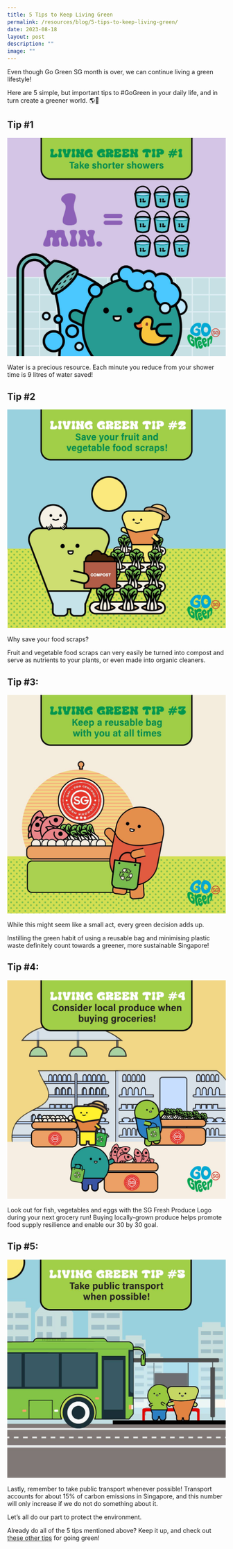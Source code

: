 ```yaml
---
title: 5 Tips to Keep Living Green
permalink: /resources/blog/5-tips-to-keep-living-green/
date: 2023-08-18
layout: post
description: ""
image: ""
---
```

Even though Go Green SG month is over, we can continue living a green lifestyle!

Here are 5 simple, but important tips to #GoGreen in your daily life, and in turn create a greener world. 🌎🌳

## Tip #1

![](/images/Blog/klgreen1.jpg)

Water is a precious resource. Each minute you reduce from your shower time is 9 litres of water saved!

## Tip #2

![](/images/Blog/klgreen2.jpg)

Why save your food scraps?

Fruit and vegetable food scraps can very easily be turned into compost and serve as nutrients to your plants, or even made into organic cleaners.

## Tip #3:

![](/images/Blog/klgreen3.jpg)

While this might seem like a small act, every green decision adds up.

Instilling the green habit of using a reusable bag and minimising plastic waste definitely count towards a greener, more sustainable Singapore!

## Tip #4:

![](/images/Blog/klgreen4.jpg)

Look out for fish, vegetables and eggs with the SG Fresh Produce Logo during your next grocery run! Buying locally-grown produce helps promote food supply resilience and enable our 30 by 30 goal.


## Tip #5:

![](/images/Blog/klgreen5.jpg)

Lastly, remember to take public transport whenever possible! Transport accounts for about 15% of carbon emissions in Singapore, and this number will only increase if we do not do something about it. 

Let’s all do our part to protect the environment.

Already do all of the 5 tips mentioned above? Keep it up, and check out [these other tips](https://www.mse.gov.sg/take-action/individuals) for going green!   